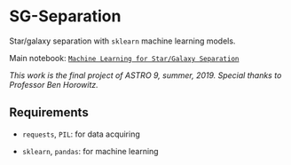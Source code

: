 # SG-Separation

Star/galaxy separation with `sklearn` machine learning models.

Main notebook: [`Machine Learning for Star/Galaxy Separation`](Machine%20Learning%20for%20Star%20Galaxy%20Separation.ipynb)

*This work is the final project of ASTRO 9, summer, 2019. Special thanks to Professor Ben Horowitz.*


## Requirements

*   `requests`, `PIL`: for data acquiring

*   `sklearn`, `pandas`: for machine learning
